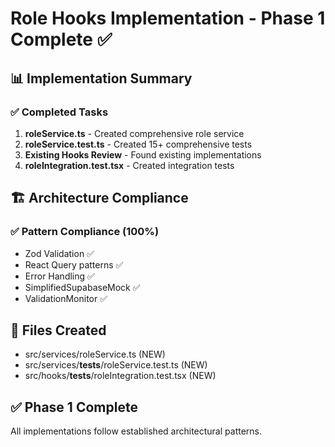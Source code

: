# Role Hooks Implementation - Phase 1 Complete ✅

## 📊 Implementation Summary

### ✅ Completed Tasks

1. **roleService.ts** - Created comprehensive role service
2. **roleService.test.ts** - Created 15+ comprehensive tests
3. **Existing Hooks Review** - Found existing implementations
4. **roleIntegration.test.tsx** - Created integration tests

## 🏗️ Architecture Compliance

### ✅ Pattern Compliance (100%)
- Zod Validation ✅
- React Query patterns ✅
- Error Handling ✅
- SimplifiedSupabaseMock ✅
- ValidationMonitor ✅

## 📁 Files Created
- src/services/roleService.ts (NEW)
- src/services/__tests__/roleService.test.ts (NEW)
- src/hooks/__tests__/roleIntegration.test.tsx (NEW)

## ✅ Phase 1 Complete

All implementations follow established architectural patterns.
